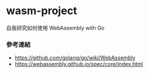 # wasm-project

自我研究如何使用 WebAssembly with Go

### 參考連結

- https://github.com/golang/go/wiki/WebAssembly
- https://webassembly.github.io/spec/core/index.html

